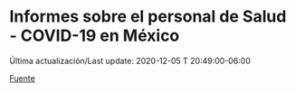 # Informes sobre el personal de Salud - COVID-19 en México
 
Última actualización/Last update: 2020-12-05 T 20:49:00-06:00

 [Fuente](https://www.gob.mx/salud/documentos/informes-sobre-el-personal-de-salud-covid-19-en-mexico)
